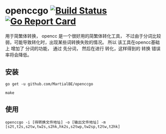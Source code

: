 # openccgo [![Build Status](https://github.com/MartialBE/openccgo/workflows/Go/badge.svg)](https://github.com/MartialBE/openccgo/releases)  [![Go Report Card](https://goreportcard.com/badge/github.com/MartialBE/openccgo)](https://goreportcard.com/report/github.com/MartialBE/openccgo)


用于简繁体转换， opencc 是一个很好用的简繁体转化工具， 不过由于分词比较弱，可能导致转化时，出现某些词转换失败的情况。
所以 该工具在opencc基础上 增加了 分词的功能， 通过 先分词， 然后在进行 转化，这样得到的 转换 错误率将会降低。


## 安装

```
go get -u github.com/MartialBE/openccgo

make

```

## 使用

```
openccgo -i [待转换文件地址] -o [输出文件地址] -m [s2t,t2s,s2tw,tw2s,s2hk,hk2s,s2twp,tw2sp,t2tw,t2hk]
```